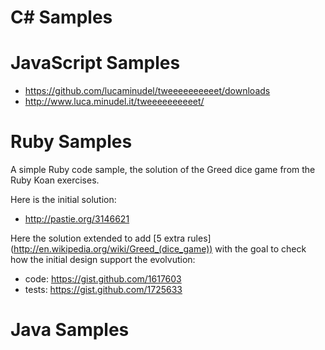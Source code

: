 # C# Samples


# JavaScript Samples

-  https://github.com/lucaminudel/tweeeeeeeeeet/downloads
-  http://www.luca.minudel.it/tweeeeeeeeeet/


# Ruby Samples
A simple Ruby code sample, the solution of the Greed dice game from the Ruby Koan exercises.

Here is the initial solution: 

-  http://pastie.org/3146621

Here the solution extended to add [5 extra rules] (http://en.wikipedia.org/wiki/Greed_(dice_game)) with the goal to check how the initial design support the evolvution:

-  code: https://gist.github.com/1617603
-  tests: https://gist.github.com/1725633 

# Java Samples


